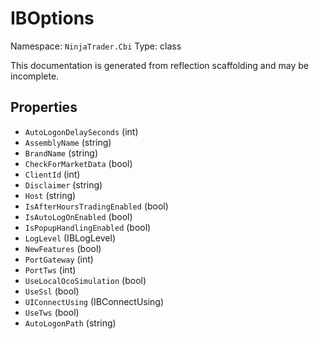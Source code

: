 # IBOptions

Namespace: `NinjaTrader.Cbi`
Type: class

This documentation is generated from reflection scaffolding and may be incomplete.

## Properties
- `AutoLogonDelaySeconds` (int)
- `AssemblyName` (string)
- `BrandName` (string)
- `CheckForMarketData` (bool)
- `ClientId` (int)
- `Disclaimer` (string)
- `Host` (string)
- `IsAfterHoursTradingEnabled` (bool)
- `IsAutoLogOnEnabled` (bool)
- `IsPopupHandlingEnabled` (bool)
- `LogLevel` (IBLogLevel)
- `NewFeatures` (bool)
- `PortGateway` (int)
- `PortTws` (int)
- `UseLocalOcoSimulation` (bool)
- `UseSsl` (bool)
- `UIConnectUsing` (IBConnectUsing)
- `UseTws` (bool)
- `AutoLogonPath` (string)

